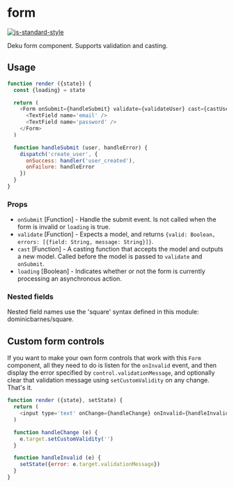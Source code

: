 
# form

[![js-standard-style](https://img.shields.io/badge/code%20style-standard-brightgreen.svg?style=flat)](https://github.com/feross/standard)

Deku form component.  Supports validation and casting.

## Usage

```javascript
function render ({state}) {
  const {loading} = state

  return (
    <Form onSubmit={handleSubmit} validate={validateUser} cast={castUser} loading={loading}>
      <TextField name='email' />
      <TextField name='password' />
    </Form>
  )

  function handleSubmit (user, handleError) {
    dispatch('create_user', {
      onSuccess: handler('user_created'),
      onFailure: handleError
    })
  }
}
```

### Props

  * `onSubmit` [Function] - Handle the submit event.  Is not called when the form is invalid or `loading` is true.
  * `validate` [Function] - Expects a model, and returns `{valid: Boolean, errors: [{field: String, message: String}]}`.
  * `cast` [Function] - A casting function that accepts the model and outputs a new model.  Called before the model is passed to `validate` and `onSubmit`.
  * `loading` [Boolean] - Indicates whether or not the form is currently processing an asynchronous action.


### Nested fields

Nested field names use the 'square' syntax defined in this module: dominicbarnes/square.

## Custom form controls

If you want to make your own form controls that work with this `Form` component, all they need to do is listen for the `onInvalid` event, and then display the error specified by `control.validationMessage`, and optionally clear that validation message using `setCustomValidity` on any change.  That's it.

```javascript
function render ({state}, setState) {
  return (
    <input type='text' onChange={handleChange} onInvalid={handleInvalid} />
  )

  function handleChange (e) {
    e.target.setCustomValidity('')
  }

  function handleInvalid (e) {
    setState({error: e.target.validationMessage})
  }
}
```